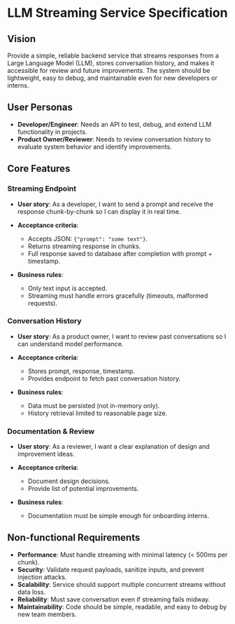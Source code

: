 # LLM Streaming Service Specification

## Vision

Provide a simple, reliable backend service that streams responses from a Large Language Model (LLM), stores conversation history, and makes it accessible for review and future improvements. The system should be lightweight, easy to debug, and maintainable even for new developers or interns.

## User Personas

* **Developer/Engineer**: Needs an API to test, debug, and extend LLM functionality in projects.
* **Product Owner/Reviewer**: Needs to review conversation history to evaluate system behavior and identify improvements.

## Core Features

### Streaming Endpoint

* **User story**: As a developer, I want to send a prompt and receive the response chunk-by-chunk so I can display it in real time.
* **Acceptance criteria**:

  * Accepts JSON: `{"prompt": "some text"}`.
  * Returns streaming response in chunks.
  * Full response saved to database after completion with prompt + timestamp.
* **Business rules**:

  * Only text input is accepted.
  * Streaming must handle errors gracefully (timeouts, malformed requests).

### Conversation History

* **User story**: As a product owner, I want to review past conversations so I can understand model performance.
* **Acceptance criteria**:

  * Stores prompt, response, timestamp.
  * Provides endpoint to fetch past conversation history.
* **Business rules**:

  * Data must be persisted (not in-memory only).
  * History retrieval limited to reasonable page size.

### Documentation & Review

* **User story**: As a reviewer, I want a clear explanation of design and improvement ideas.
* **Acceptance criteria**:

  * Document design decisions.
  * Provide list of potential improvements.
* **Business rules**:

  * Documentation must be simple enough for onboarding interns.

## Non-functional Requirements

* **Performance**: Must handle streaming with minimal latency (< 500ms per chunk).
* **Security**: Validate request payloads, sanitize inputs, and prevent injection attacks.
* **Scalability**: Service should support multiple concurrent streams without data loss.
* **Reliability**: Must save conversation even if streaming fails midway.
* **Maintainability**: Code should be simple, readable, and easy to debug by new team members.
